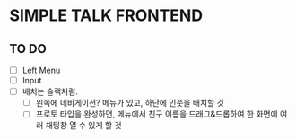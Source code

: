 # SIMPLE TALK FRONTEND

## TO DO

- [ ] [Left Menu](https://ant.design/components/menu/#components-menu-demo-inline-collapsed)
- [ ] Input
- [ ] 배치는 슬랙처럼.
  - [ ] 왼쪽에 네비게이션? 메뉴가 있고, 하단에 인풋을 배치할 것
  - [ ] 프로토 타입을 완성하면, 메뉴에서 친구 이름을 드래그&드롭하여 한 화면에 여러 채팅창 열 수 있게 할 것
